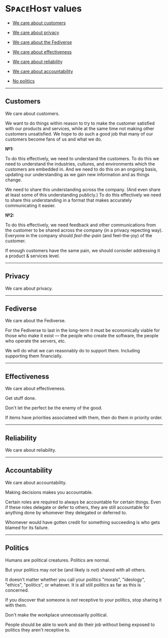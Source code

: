 # SᴘᴀᴄᴇHᴏsᴛ values

* [We care about customers](#customers)

* [We care about privacy](#privacy)

* [We care about the Fediverse](#fediverse)

* [We care about effectiveness](#effectiveness)

* [We care about reliability](#reliability)

* [We care about accountability](#accountability)

* [No politics](#politics)

---

## Customers

We care about customers.

We want to do things within reason to try to make the customer satisfied with our products and services, while at the same time not making other customers unsatisfied.
We hope to do such a good job that many of our customers become fans of us and what we do.

**№1:**

To do this effectively, we need to understand the customers.
To do this we need to understand the industries, cultures, and environments which the customers are embedded in.
And we need to do this on an ongoing basis, updating our understanding as we gain new information and as things change.

We need to share this understanding across the company.
(And even share at least some of this understanding publicly.)
To do this effectively we need to share this understanding in a format that makes accurately communicating it easier.

**№2:**

To do this effectively, we need feedback and other communications from the customer to be shared across the company (in a privacy repecting way).
Everyone in the company should _feel-the-pain_ (and feel-the-joy) of the customer.

If enough customers have the same pain, we should conisder addressing it a product & services level.

---

## Privacy

We care about privacy.

---

## Fediverse

We care about the Fediverse.

For the Fediverse to last in the long-term it must be economically viable for those who make it exist — the people who create the software, the people who operate the servers, etc.

We will do what we can reasonably do to support them.
Including supporting them financially.

---

## Effectiveness

We care about effectiveness.

Get stuff done.

Don't let the perfect be the enemy of the good.

If items have priorities associateed with them, then do them in priority order.

---

## Reliability

We care about reliability.

---

## Accountability

We care about accountability.

Making decisions makes you accountable.

Certain roles are required to always be accountable for certain things.
Even if these roles delegate or defer to others, they are still accountable for anything done by whomever they delegated or deferred to.

Whomever would have gotten credit for something succeeding is who gets blamed for its failure.

---

## Politics

Humans are political creatures.
Politics are normal.

But your politics may _not_ be (and likely is _not_) shared with all others.

It doesn't matter whether you call your _politics_ "morals", "ideology", "ethics", "politics", or whatever.
It is all still _politics_ as far as this is concerned.

If you discover that someone is _not_ receptive to your politics, stop sharing it with them.

Don't make the workplace unnecessarily political.

People should be able to work and do their job without being exposed to politics they aren't receptive to.
